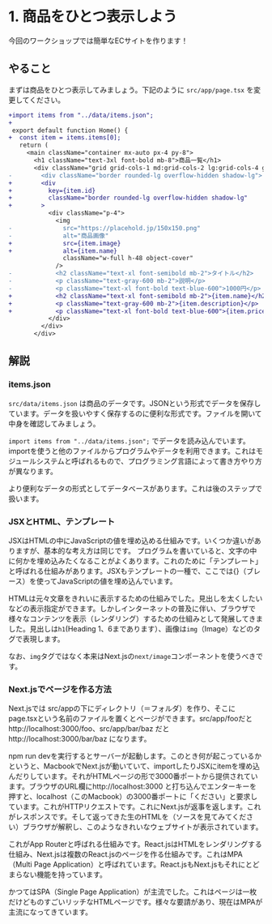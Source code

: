 # 1. 商品をひとつ表示しよう

今回のワークショップでは簡単なECサイトを作ります！

## やること

まずは商品をひとつ表示してみましょう。下記のように `src/app/page.tsx` を変更してください。


```diff
+import items from "../data/items.json";
+
 export default function Home() {
+  const item = items.items[0];
   return (
     <main className="container mx-auto px-4 py-8">
       <h1 className="text-3xl font-bold mb-8">商品一覧</h1>
       <div className="grid grid-cols-1 md:grid-cols-2 lg:grid-cols-4 gap-6">
-        <div className="border rounded-lg overflow-hidden shadow-lg">
+        <div
+          key={item.id}
+          className="border rounded-lg overflow-hidden shadow-lg"
+        >
           <div className="p-4">
             <img
-              src="https://placehold.jp/150x150.png"
-              alt="商品画像"
+              src={item.image}
+              alt={item.name}
               className="w-full h-48 object-cover"
             />
-            <h2 className="text-xl font-semibold mb-2">タイトル</h2>
-            <p className="text-gray-600 mb-2">説明</p>
-            <p className="text-xl font-bold text-blue-600">1000円</p>
+            <h2 className="text-xl font-semibold mb-2">{item.name}</h2>
+            <p className="text-gray-600 mb-2">{item.description}</p>
+            <p className="text-xl font-bold text-blue-600">{item.price}円</p>
           </div>
         </div>
       </div>
```


## 解説

### items.json
`src/data/items.json` は商品のデータです。JSONという形式でデータを保存しています。データを扱いやすく保存するのに便利な形式です。ファイルを開いて中身を確認してみましょう。

`import items from "../data/items.json";` でデータを読み込んでいます。importを使うと他のファイルからプログラムやデータを利用できます。これはモジュールシステムと呼ばれるもので、プログラミング言語によって書き方やり方が異なります。

より便利なデータの形式としてデータベースがあります。これは後のステップで扱います。

### JSXとHTML、テンプレート

JSXはHTMLの中にJavaScriptの値を埋め込める仕組みです。いくつか違いがありますが、基本的な考え方は同じです。
プログラムを書いていると、文字の中に何かを埋め込みたくなることがよくあります。これのために「テンプレート」と呼ばれる仕組みがあります。JSXもテンプレートの一種で、ここでは{}（ブレース）を使ってJavaScriptの値を埋め込んでいます。

HTMLは元々文章をきれいに表示するための仕組みでした。見出しを太くしたいなどの表示指定ができます。しかしインターネットの普及に伴い、ブラウザで様々なコンテンツを表示（レンダリング）するための仕組みとして発展してきました。見出しは`h1`(Heading 1、6まであります）、画像は`img`（Image）などのタグで表現します。

なお、`img`タグではなく本来はNext.jsの`next/image`コンポーネントを使うべきです。

### Next.jsでページを作る方法

Next.jsでは src/appの下にディレクトリ（＝フォルダ）を作り、そこにpage.tsxという名前のファイルを置くとページができます。src/app/fooだと http://localhost:3000/foo、src/app/bar/baz だと http://localhost:3000/bar/baz になります。

npm run devを実行するとサーバーが起動します。このとき何が起こっているかというと、MacbookでNext.jsが動いていて、importしたりJSXにitemを埋め込んだりしています。それがHTMLページの形で3000番ポートから提供されています。ブラウザのURL欄にhttp://localhost:3000 と打ち込んでエンターキーを押すと、localhost（このMacbook）の3000番ポートに「ください」と要求しています。これがHTTPリクエストです。これにNext.jsが返事を返します。これがレスポンスです。そして返ってきた生のHTMLを（ソースを見てみてください）ブラウザが解釈し、このようなきれいなウェブサイトが表示されています。

これがApp Routerと呼ばれる仕組みです。React.jsはHTMLをレンダリングする仕組み、Next.jsは複数のReact.jsのページを作る仕組みです。これはMPA（Multi Page Application）と呼ばれています。React.jsもNext.jsもそれにとどまらない機能を持っています。

かつてはSPA（Single Page Application）が主流でした。これはページは一枚だけどものすごいリッチなHTMLページです。様々な要請があり、現在はMPAが主流になってきています。